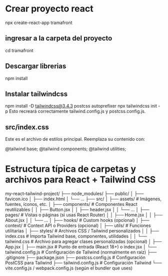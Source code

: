 # Crear proyecto react
npx create-react-app tramafront

## ingresar a la carpeta del proyecto
cd tramafront

## Descargar librerias
npm install

## Instalar tailwindcss
npm install -D tailwindcss@3.4.3 postcss autoprefixer
npx tailwindcss init -p
Esto recreará correctamente tailwind.config.js y postcss.config.js.

## src/index.css
Este es el archivo de estilos principal. Reemplaza su contenido con:

@tailwind base;
@tailwind components;
@tailwind utilities;


# Estructura típica de carpetas y archivos para React + Tailwind CSS
my-react-tailwind-project/
├── node_modules/
├── public/
│   ├── favicon.ico
│   ├── index.html
│   └── ...
├── src/
│   ├── assets/                 # Imágenes, fuentes, íconos, etc.
│   ├── components/             # Componentes React reutilizables
│   │   ├── Button.jsx
│   │   ├── header.jsx
│   │   └── ...
│   ├── pages/                  # Vistas o páginas (si usas React Router)
│   │   ├── Home.jsx
│   │   ├── About.jsx
│   │   └── ...
│   ├── hooks/                  # Custom hooks (opcional)
│   ├── context/                # Context API o Providers (opcional)
│   ├── utils/                  # Funciones utilitarias
│   ├── styles/                 # Archivos CSS / Tailwind personalizados
│   │   ├── index.css           # Importa Tailwind base, componentes, utilidades
│   │   └── tailwind.css        # Archivo para agregar clases personalizadas (opcional)
│   ├── App.jsx
│   ├── main.jsx                # Punto de entrada (React 18+) o index.jsx
│   └── tailwind.config.js      # Configuración de Tailwind (normalmente en raíz)
├── .gitignore
├── package.json
├── postcss.config.js           # Configuración PostCSS para Tailwind
├── tailwind.config.js          # Configuración Tailwind
└── vite.config.js / webpack.config.js (según el bundler que uses)
